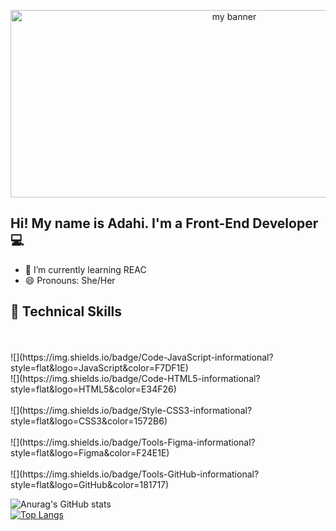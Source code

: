<p align='center'>

<img width='700' height='300' src='https://user-images.githubusercontent.com/107142458/200063143-db95af68-546d-48eb-86a8-b389176caa24.png' alt='my banner'>

</p>



<h2 aling='center'> Hi! My name is Adahi. I'm a Front-End Developer 💻 </h1>


- 🌱 I’m currently learning REAC
- 😄 Pronouns: She/Her

## 💼 Technical Skills
<br>
<br>
![](https://img.shields.io/badge/Code-JavaScript-informational?style=flat&logo=JavaScript&color=F7DF1E)
<br>
![](https://img.shields.io/badge/Code-HTML5-informational?style=flat&logo=HTML5&color=E34F26)
<br>
<br>
![](https://img.shields.io/badge/Style-CSS3-informational?style=flat&logo=CSS3&color=1572B6)
<br>
<br>
![](https://img.shields.io/badge/Tools-Figma-informational?style=flat&logo=Figma&color=F24E1E)
<br>
<br>
![](https://img.shields.io/badge/Tools-GitHub-informational?style=flat&logo=GitHub&color=181717)


![Anurag's GitHub stats](https://github-readme-stats.vercel.app/api?username=Zarahi93&show_icons=true&theme=transparent)
<br>
[![Top Langs](https://github-readme-stats.vercel.app/api/top-langs/?username=Zarahi93&layout=compact)](https://github.com/Zarahi93)
